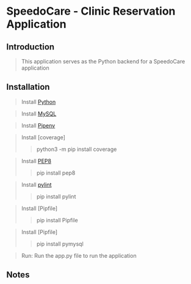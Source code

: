 # SpeedoCare - Clinic Reservation Application

## Introduction

> This application serves as the Python backend for a SpeedoCare application

## Installation

> Install [Python](https://www.python.org/)

> Install [MySQL](https://www.mysql.com/)

> Install [Pipenv](https://pipenv.pypa.io/en/latest/)

> Install [coverage]
>> python3 -m pip install coverage

> Install [PEP8](https://dev.to/j0nimost/setting-up-pep8-and-pylint-on-vs-code-34h)
>> pip install pep8

> Install [pylint](https://dev.to/j0nimost/setting-up-pep8-and-pylint-on-vs-code-34h)
>> pip install pylint

> Install [Pipfile]
>> pip install Pipfile

> Install [Pipfile]
>> pip install pymysql

> Run:
Run the app.py file to run the application
## Notes

